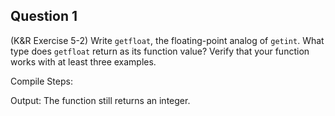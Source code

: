 ## Question 1
(K&R Exercise 5-2) Write <code>getfloat</code>, the floating-point analog of <code>getint</code>. What type does <code>getfloat</code> return as its function value? Verify that your function works with at least three examples.

Compile Steps: 

Output:
The function still returns an integer.

